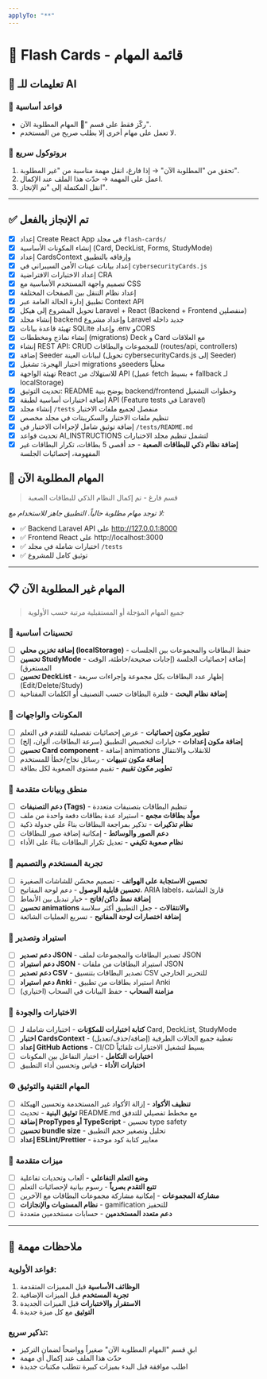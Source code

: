```yaml
---
applyTo: "**"
---
```


# 📘 Flash Cards - قائمة المهام

## 🤖 تعليمات للـ AI

### 🎯 قواعد أساسية

- ركّز فقط على قسم "🚨 المهام المطلوبة الآن".
- لا تعمل على مهام أخرى إلا بطلب صريح من المستخدم.

### 🔄 بروتوكول سريع

1. تحقق من "المطلوبة الآن" → إذا فارغ، انقل مهمة مناسبة من "غير المطلوبة".
2. اعمل على المهمة → حدّث هذا الملف عند الإكمال.
3. انقل المكتملة إلى "تم الإنجاز".

---

## ✅ تم الإنجاز بالفعل

- [x] إعداد Create React App في مجلد `flash-cards/`
- [x] إنشاء المكونات الأساسية (Card, DeckList, Forms, StudyMode)
- [x] إعداد CardsContext وإرفاقه بالتطبيق
- [x] إعداد بيانات عينات الأمن السيبراني في `cybersecurityCards.js`
- [x] إعداد الاختبارات الافتراضية CRA
- [x] تصميم واجهة المستخدم الأساسية مع CSS
- [x] إعداد نظام التنقل بين الصفحات المختلفة
- [x] تطبيق إدارة الحالة العامة عبر Context API
- [x] تحويل المشروع إلى هيكل Laravel + React (Backend + Frontend منفصلين)
- [x] إنشاء مجلد backend وإعداد مشروع Laravel جديد داخله
- [x] تهيئة قاعدة بيانات SQLite وإعداد .env وCORS
- [x] إنشاء نماذج ومخططات (migrations) Deck و Card مع العلاقات
- [x] إنشاء REST API: CRUD للمجموعات والبطاقات (routes/api, controllers)
- [x] إضافة Seeder لبيانات العينة (تحويل cybersecurityCards.js إلى Seeder)
- [x] اختبار الهجرة: تشغيل migrations وseeders محلياً
- [x] تهيئة الواجهة React للاستهلاك من API (عميل fetch بسيط + fallback لـ localStorage)
- [x] تحديث التوثيق: README يوضح بنية backend/frontend وخطوات التشغيل
- [x] إضافة اختبارات أساسية لطبقة API (Feature tests في Laravel)
- [x] إنشاء مجلد `/tests` منفصل لجميع ملفات الاختبار
- [x] تنظيم ملفات الاختبار والسكريبتات في مجلد مخصص
- [x] إضافة توثيق شامل لإجراءات الاختبار في `/tests/README.md`
- [x] تحديث قواعد AI_INSTRUCTIONS لتشمل تنظيم مجلد الاختبارات
- [x] **إضافة نظام ذكي للبطاقات الصعبة** - حد أقصى 5 بطاقات، تكرار البطاقات غير المفهومة، إحصائيات الجلسة

## 🚨 المهام المطلوبة الآن

> قسم فارغ - تم إكمال النظام الذكي للبطاقات الصعبة

_لا توجد مهام مطلوبة حالياً. التطبيق جاهز للاستخدام مع:_

- ✅ Backend Laravel API على http://127.0.0.1:8000
- ✅ Frontend React على http://localhost:3000
- ✅ اختبارات شاملة في مجلد `/tests`
- ✅ توثيق كامل للمشروع

---

## 📋 المهام غير المطلوبة الآن

> جميع المهام المؤجلة أو المستقبلية مرتبة حسب الأولوية

### 🔧 تحسينات أساسية

- [ ] **إضافة تخزين محلي (localStorage)** - حفظ البطاقات والمجموعات بين الجلسات
- [ ] **تحسين StudyMode** - إضافة إحصائيات الجلسة (إجابات صحيحة/خاطئة، الوقت المستغرق)
- [ ] **تحسين DeckList** - إظهار عدد البطاقات بكل مجموعة وإجراءات سريعة (Edit/Delete/Study)
- [ ] **إضافة نظام البحث** - فلترة البطاقات حسب التصنيف أو الكلمات المفتاحية

### 🧩 المكونات والواجهات

- [ ] **تطوير مكون إحصائيات** - عرض إحصائيات تفصيلية للتقدم في التعلم
- [ ] **إضافة مكون إعدادات** - خيارات لتخصيص التطبيق (سرعة البطاقات، ألوان، إلخ)
- [ ] **تحسين Card component** - إضافة animations للانقلاب والانتقال
- [ ] **إضافة مكون تنبيهات** - رسائل نجاح/خطأ للمستخدم
- [ ] **تطوير مكون تقييم** - تقييم مستوى الصعوبة لكل بطاقة

### 🧠 منطق وبيانات متقدمة

- [ ] **دعم التصنيفات (Tags)** - تنظيم البطاقات بتصنيفات متعددة
- [ ] **مولّد بطاقات مجمع** - استيراد عدة بطاقات دفعة واحدة من ملف
- [ ] **نظام تذكيرات** - تذكير بمراجعة البطاقات بناءً على جدولة ذكية
- [ ] **دعم الصور والوسائط** - إمكانية إضافة صور للبطاقات
- [ ] **نظام صعوبة تكيفي** - تعديل تكرار البطاقات بناءً على الأداء

### 📱 تجربة المستخدم والتصميم

- [ ] **تحسين الاستجابة على الهواتف** - تصميم محسّن للشاشات الصغيرة
- [ ] **تحسين قابلية الوصول** - دعم لوحة المفاتيح، ARIA labels، قارئ الشاشة
- [ ] **إضافة نمط داكن/فاتح** - خيار تبديل بين الأنماط
- [ ] **تحسين animations والانتقالات** - جعل التطبيق أكثر سلاسة
- [ ] **إضافة اختصارات لوحة المفاتيح** - تسريع العمليات الشائعة

### 🔄 استيراد وتصدير

- [ ] **دعم تصدير JSON** - تصدير البطاقات والمجموعات لملف JSON
- [ ] **دعم استيراد JSON** - استيراد البطاقات من ملفات JSON
- [ ] **دعم تصدير CSV** - تصدير البطاقات بتنسيق CSV للتحرير الخارجي
- [ ] **دعم استيراد Anki** - استيراد بطاقات من تطبيق Anki
- [ ] **مزامنة السحاب** - حفظ البيانات في السحاب (اختياري)

### 🧪 الاختبارات والجودة

- [ ] **كتابة اختبارات للمكوّنات** - اختبارات شاملة لـ Card, DeckList, StudyMode
- [ ] **اختبار CardsContext** - تغطية جميع الحالات الطرفية (إضافة/حذف/تعديل)
- [ ] **إعداد GitHub Actions** - CI/CD بسيط لتشغيل الاختبارات تلقائياً
- [ ] **اختبارات التكامل** - اختبار التفاعل بين المكونات
- [ ] **اختبارات الأداء** - قياس وتحسين أداء التطبيق

### ⚙️ المهام التقنية والتوثيق

- [ ] **تنظيف الأكواد** - إزالة الأكواد غير المستخدمة وتحسين الهيكلة
- [ ] **توثيق البنية** - تحديث README.md مع مخطط تفصيلي للتدفق
- [ ] **إضافة PropTypes أو TypeScript** - تحسين type safety
- [ ] **تحسين bundle size** - تحليل وتصغير حجم التطبيق
- [ ] **إعداد ESLint/Prettier** - معايير كتابة كود موحدة

### 🚀 ميزات متقدمة

- [ ] **وضع التعلم التفاعلي** - ألعاب وتحديات تفاعلية
- [ ] **تتبع التقدم بصرياً** - رسوم بيانية لإحصائيات التعلم
- [ ] **مشاركة المجموعات** - إمكانية مشاركة مجموعات البطاقات مع الآخرين
- [ ] **نظام المستويات والإنجازات** - gamification للتحفيز
- [ ] **دعم متعدد المستخدمين** - حسابات مستخدمين متعددة

---

## 📝 ملاحظات مهمة

### قواعد الأولوية:

1. **الوظائف الأساسية** قبل المميزات المتقدمة
2. **تجربة المستخدم** قبل الميزات الإضافية
3. **الاستقرار والاختبارات** قبل الميزات الجديدة
4. **التوثيق** مع كل ميزة جديدة

### تذكير سريع:

- ابقِ قسم "المهام المطلوبة الآن" صغيراً وواضحاً لضمان التركيز
- حدّث هذا الملف عند إكمال أي مهمة
- اطلب موافقة قبل البدء بميزات كبيرة تتطلب مكتبات جديدة

```

```
